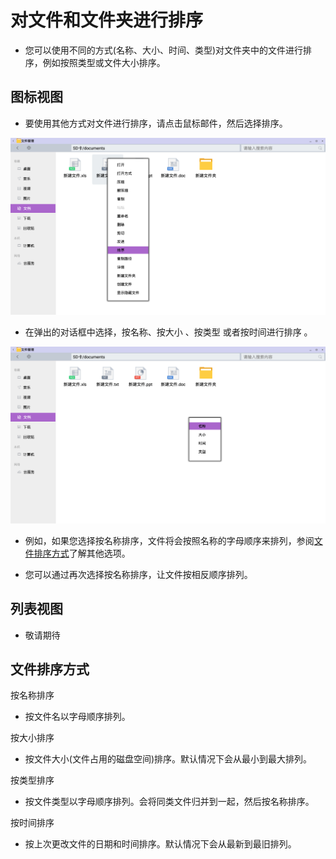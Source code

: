 # 对文件和文件夹进行排序

- 您可以使用不同的方式(名称、大小、时间、类型)对文件夹中的文件进行排序，例如按照类型或文件大小排序。

## 图标视图

- 要使用其他方式对文件进行排序，请点击鼠标邮件，然后选择排序。

![](../pic/soft/sort.png)

- 在弹出的对话框中选择，按名称、按大小 、按类型 或者按时间进行排序 。

![](../pic/soft/sort1.png)
  - 例如，如果您选择按名称排序，文件将会按照名称的字母顺序来排列，参阅[文件排序方式](../soft/对文件和文件夹进行排序.md#文件排序方式)了解其他选项。

  - 您可以通过再次选择按名称排序，让文件按相反顺序排列。

## 列表视图

- 敬请期待

## 文件排序方式

按名称排序
- 按文件名以字母顺序排列。

按大小排序
- 按文件大小(文件占用的磁盘空间)排序。默认情况下会从最小到最大排列。

按类型排序
- 按文件类型以字母顺序排列。会将同类文件归并到一起，然后按名称排序。

按时间排序
- 按上次更改文件的日期和时间排序。默认情况下会从最新到最旧排列。
